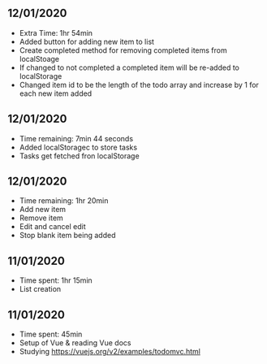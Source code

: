 ## 12/01/2020
* Extra Time: 1hr 54min
* Added button for adding new item to list
* Create completed method for removing completed items from localStoage
* If changed to not completed a completed item will be re-added to localStorage
* Changed item id to be the length of the todo array and increase by 1 for each new item added
## 12/01/2020
* Time remaining: 7min 44 seconds
* Added localStoragec to store tasks
* Tasks get fetched fron localStorage
## 12/01/2020
* Time remaining: 1hr 20min
* Add new item
* Remove item
* Edit and cancel edit
* Stop blank item being added
## 11/01/2020
* Time spent: 1hr 15min
* List creation
## 11/01/2020
* Time spent: 45min
* Setup of Vue & reading Vue docs
* Studying https://vuejs.org/v2/examples/todomvc.html
